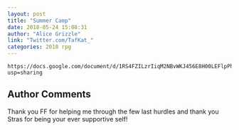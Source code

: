 ```yaml
---
layout: post
title: "Summer Camp"
date: 2018-05-24 15:08:31
author: "Alice Grizzle"
link: "Twitter.com/TafKat_"
categories: 2018 rpg
---
```

```
https://docs.google.com/document/d/1RS4FZILzrIiqM2NBvWKJ456E8H00LEFlpPhdzhGa2jg/edit?usp=sharing
```
## Author Comments 

Thank you FF for helping me through the few last hurdles and thank you Stras for being your ever supportive self!
